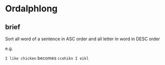 # Ordalphlong

## brief

Sort all word of a sentence in ASC order and all letter in word in DESC order

e.g.

`I like chicken` becomes `ccehikn I eikl`

